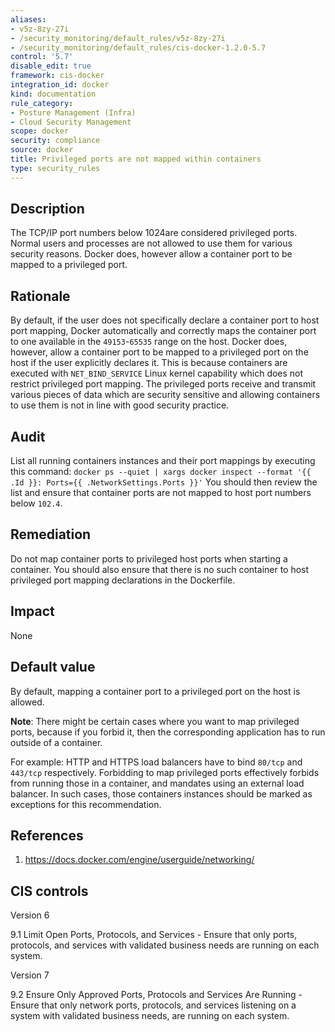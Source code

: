 ```yaml
---
aliases:
- v5z-8zy-27i
- /security_monitoring/default_rules/v5z-8zy-27i
- /security_monitoring/default_rules/cis-docker-1.2.0-5.7
control: '5.7'
disable_edit: true
framework: cis-docker
integration_id: docker
kind: documentation
rule_category:
- Posture Management (Infra)
- Cloud Security Management
scope: docker
security: compliance
source: docker
title: Privileged ports are not mapped within containers
type: security_rules
---
```


## Description

The TCP/IP port numbers below 1024are considered privileged ports. Normal users and processes are not allowed to use them for various security reasons. Docker does, however allow a container port to be mapped to a privileged port.

## Rationale

By default, if the user does not specifically declare a container port to host port mapping, Docker automatically and correctly maps the container port to one available in the `49153`-`65535` range on the host. Docker does, however, allow a container port to be mapped to a privileged port on the host if the user explicitly declares it. This is because containers are executed with `NET_BIND_SERVICE` Linux kernel capability which does not restrict privileged port mapping. The privileged ports receive and transmit various pieces of data which are security sensitive and allowing containers to use them is not in line with good security practice.

## Audit

List all running containers instances and their port mappings by executing this command: `docker ps --quiet | xargs docker inspect --format '{{ .Id }}: Ports={{ .NetworkSettings.Ports }}'` You should then review the list and ensure that container ports are not mapped to host port numbers below `102.4`.

## Remediation

Do not map container ports to privileged host ports when starting a container. You should also ensure that there is no such container to host privileged port mapping declarations in the Dockerfile.

## Impact

None

## Default value

By default, mapping a container port to a privileged port on the host is allowed.

**Note**: There might be certain cases where you want to map privileged ports, because if you forbid it, then the corresponding application has to run outside of a container.

For example: HTTP and HTTPS load balancers have to bind `80/tcp` and `443/tcp` respectively. Forbidding to map privileged ports effectively forbids from running those in a container, and mandates using an external load balancer. In such cases, those containers instances should be marked as exceptions for this recommendation.

## References

1. https://docs.docker.com/engine/userguide/networking/

## CIS controls

Version 6

9.1 Limit Open Ports, Protocols, and Services - Ensure that only ports, protocols, and services with validated business needs are running on each system.

Version 7

9.2 Ensure Only Approved Ports, Protocols and Services Are Running - Ensure that only network ports, protocols, and services listening on a system with validated business needs, are running on each system.
